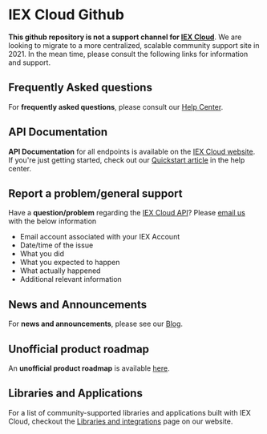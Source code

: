 # IEX Cloud Github

**This github repository is not a support channel for [IEX Cloud](https://iexcloud.io/)**. We are looking to migrate to a more centralized, scalable community support site in 2021. In the mean time, please consult the following links for information and support.

## Frequently Asked questions
For **frequently asked questions**, please consult our [Help Center](https://intercom.help/iexcloud/en/).

## API Documentation
**API Documentation** for all endpoints is available on the [IEX Cloud website](https://iexcloud.io/docs/api/). If you're just getting started, check out our [Quickstart article](https://intercom.help/iexcloud/en/articles/2851174-getting-started-on-iex-cloud) in the help center.


## Report a problem/general support
Have a **question/problem** regarding the [IEX Cloud API](https://iexcloud.io/docs/api/)? Please <a href="mailto:support@iexcloud.io?subject=IEX Cloud Support&body=Email Account:%0ADate/Time of the issue:%0AWhat you did:%0AWhat you expected to happen:%0AWhat actually happened:%0AAdditional relevant information:%0A">email us</a> with the below information

   * Email account associated with your IEX Account
   * Date/time of the issue
   * What you did
   * What you expected to happen
   * What actually happened
   * Additional relevant information


## News and Announcements
For **news and announcements**, please see our [Blog](https://iexcloud.io/blog/).


## Unofficial product roadmap
An **unofficial product roadmap** is available [here](https://iexcloud.io/console/roadmap).


## Libraries and Applications
For a list of community-supported libraries and applications built with IEX Cloud, checkout the [Libraries and integrations](https://iexcloud.io/libraries/) page on our website.

